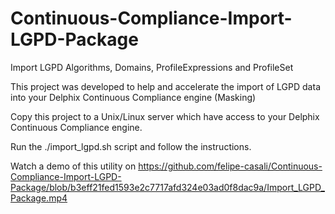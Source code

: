 # Continuous-Compliance-Import-LGPD-Package
Import LGPD Algorithms, Domains, ProfileExpressions and ProfileSet

This project was developed to help and accelerate the import of LGPD data into your Delphix Continuous Compliance engine (Masking)

Copy this project to a Unix/Linux server which have access to your Delphix Continuous Compliance engine.

Run the ./import_lgpd.sh script and follow the instructions.

Watch a demo of this utility on https://github.com/felipe-casali/Continuous-Compliance-Import-LGPD-Package/blob/b3eff21fed1593e2c7717afd324e03ad0f8dac9a/Import_LGPD_Package.mp4
